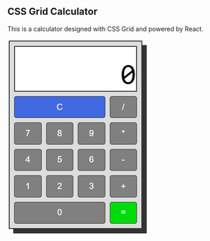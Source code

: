 ## CSS Grid Calculator

This is a calculator designed with CSS Grid and powered by React.

![CSS Grid Calculator](./src/img/preview.png)
